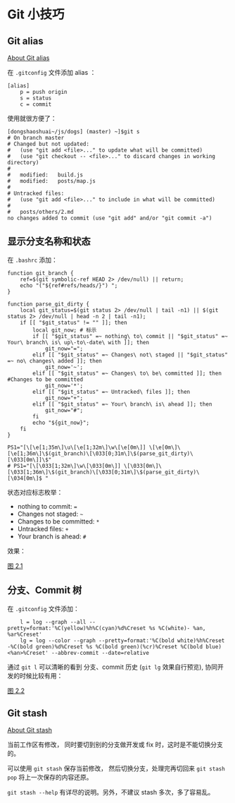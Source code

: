 # Git 小技巧

## Git alias

[About Git alias](https://git-scm.com/book/tr/v2/Git-Basics-Git-Aliases)

在 `.gitconfig` 文件添加 alias ：

```
[alias]
    p = push origin  
    s = status
    c = commit
```

使用就很方便了：

```
[dongshaoshuai~/js/dogs] (master) ~]$git s
# On branch master
# Changed but not updated:
#   (use "git add <file>..." to update what will be committed)
#   (use "git checkout -- <file>..." to discard changes in working directory)
#
#   modified:   build.js
#   modified:   posts/map.js
#
# Untracked files:
#   (use "git add <file>..." to include in what will be committed)
#
#   posts/others/2.md
no changes added to commit (use "git add" and/or "git commit -a")

```

## 显示分支名称和状态

在 `.bashrc` 添加：

```
function git_branch {
    ref=$(git symbolic-ref HEAD 2> /dev/null) || return;
    echo "("${ref#refs/heads/}") ";
}

function parse_git_dirty {
    local git_status=$(git status 2> /dev/null | tail -n1) || $(git status 2> /dev/null | head -n 2 | tail -n1);
    if [[ "$git_status" != "" ]]; then
        local git_now; # 标示
        if [[ "$git_status" =~ nothing\ to\ commit || "$git_status" =~  Your\ branch\ is\ up\-to\-date\ with ]]; then
            git_now="=";
        elif [[ "$git_status" =~ Changes\ not\ staged || "$git_status" =~ no\ changes\ added ]]; then
            git_now='~';
        elif [[ "$git_status" =~ Changes\ to\ be\ committed ]]; then #Changes to be committed
            git_now='*';
        elif [[ "$git_status" =~ Untracked\ files ]]; then
            git_now="+";
        elif [[ "$git_status" =~ Your\ branch\ is\ ahead ]]; then
            git_now="#";
        fi
        echo "${git_now}";
    fi
}

PS1="[\[\e[1;35m\]\u\[\e[1;32m\]\w\[\e[0m\]] \[\e[0m\]\[\e[1;36m\]\$(git_branch)\[\033[0;31m\]\$(parse_git_dirty)\[\033[0m\]]\$"
# PS1="[\[\033[1;32m\]\w\[\033[0m\]] \[\033[0m\]\[\033[1;36m\]\$(git_branch)\[\033[0;31m\]\$(parse_git_dirty)\[\034[0m\]$ "
```

状态对应标志枚举：

* nothing to commit: `=`
* Changes not staged: `~`
* Changes to be committed: `*`
* Untracked files: `+`
* Your branch is ahead: `#`

效果：

[图 2.1](https://github.com/Dongss/dogs/blob/master/posts/images/2.1.png)

## 分支、Commit 树

在 `.gitconfig` 文件添加：
```
	l = log --graph --all --pretty=format:'%C(yellow)%h%C(cyan)%d%Creset %s %C(white)- %an, %ar%Creset'
	lg = log --color --graph --pretty=format:'%C(bold white)%h%Creset -%C(bold green)%d%Creset %s %C(bold green)(%cr)%Creset %C(bold blue)<%an>%Creset' --abbrev-commit --date=relative
```

通过 `git l` 可以清晰的看到 分支、commit 历史 (`git lg` 效果自行预览), 协同开发的时候比较有用：

[图 2.2](https://github.com/Dongss/dogs/blob/master/posts/images/2.2.png)

## Git stash

[About Git stash](https://git-scm.com/docs/git-stash)

当前工作区有修改， 同时要切到别的分支做开发或 fix 时，这时是不能切换分支的。

可以使用 `git stash` 保存当前修改， 然后切换分支，处理完再切回来 `git stash pop` 将上一次保存的内容还原。

`git stash --help` 有详尽的说明。另外，不建议 stash 多次，多了容易乱。
